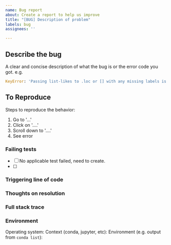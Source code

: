 ```yaml
---
name: Bug report
about: Create a report to help us improve
title: "[BUG] Description of problem"
labels: bug
assignees: ''

---
```


## Describe the bug

A clear and concise description of what the bug is or the error code you got. e.g.
```python
KeyError: 'Passing list-likes to .loc or [] with any missing labels is no longer supported, see https://pandas.pydata.org/pandas-docs/stable/user_guide/indexing.html#deprecate-loc-reindex-listlike'
```

## To Reproduce

Steps to reproduce the behavior:

1. Go to '...'
2. Click on '....'
3. Scroll down to '....'
4. See error

### Failing tests

- [ ] No applicable test failed, need to create.
- [ ]

### Triggering line of code

### Thoughts on resolution

### Full stack trace

### Environment

Operating system:
Context (conda, jupyter, etc):
Environment (e.g. output from `conda list`):
